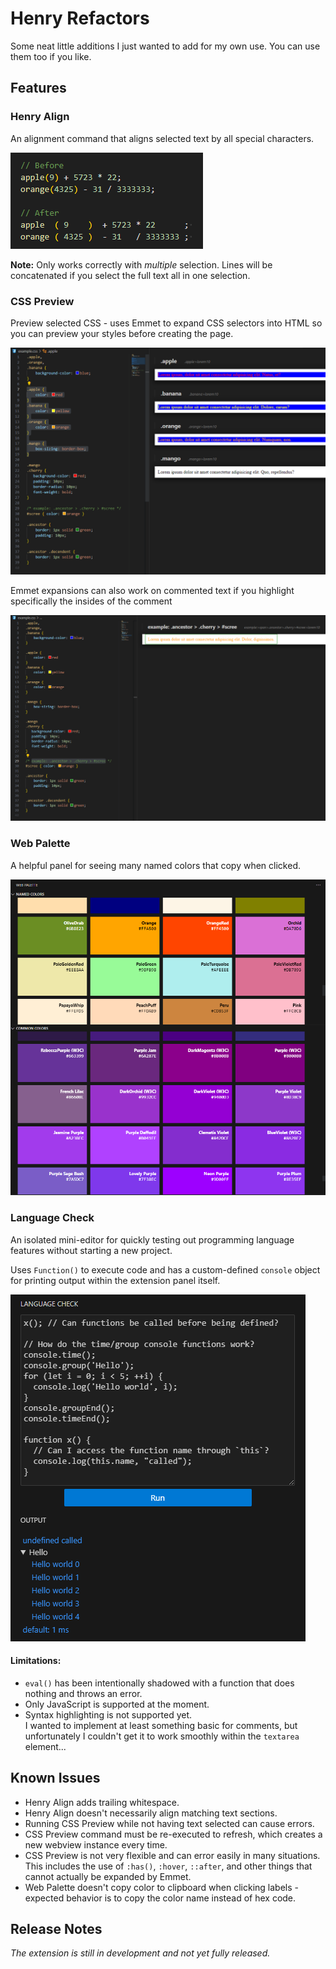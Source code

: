 # Henry Refactors

Some neat little additions I just wanted to add for my own use. You can use them too if you like.

## Features

### Henry Align

An alignment command that aligns selected text by all special characters.

![Henry Align example](images/henry-align-example.png)

**Note:** Only works correctly with *multiple* selection. Lines will be concatenated if you select the full text all in one selection.

### CSS Preview

Preview selected CSS - uses Emmet to expand CSS selectors into HTML so you can preview your styles before creating the page.

![CSS Preview 1](images/css-preview-example1.png)

Emmet expansions can also work on commented text if you highlight specifically the insides of the comment

![CSS Preview example 2](images/css-preview-example2.png)

### Web Palette

A helpful panel for seeing many named colors that copy when clicked.

![Web Palette example](images/web-palette-example.png)

### Language Check

An isolated mini-editor for quickly testing out programming language features without starting a new project.

Uses `Function()` to execute code and has a custom-defined `console` object for printing output within the extension panel itself.

![Language Check example](images/language-check-example1.png)

#### Limitations:

- `eval()` has been intentionally shadowed with a function that does nothing and throws an error.
- Only JavaScript is supported at the moment.
- Syntax highlighting is not supported yet.  
I wanted to implement at least something basic for comments, but unfortunately I couldn't get it to work smoothly within the `textarea` element...

## Known Issues

- Henry Align adds trailing whitespace.
- Henry Align doesn't necessarily align matching text sections.
- Running CSS Preview while not having text selected can cause errors.
- CSS Preview command must be re-executed to refresh, which creates a new webview instance every time.
- CSS Preview is not very flexible and can error easily in many situations. This includes the use of `:has()`, `:hover`, `::after`, and other things that cannot actually be expanded by Emmet.
- Web Palette doesn't copy color to clipboard when clicking labels - expected behavior is to copy the color name instead of hex code.

## Release Notes

*The extension is still in development and not yet fully released.*
